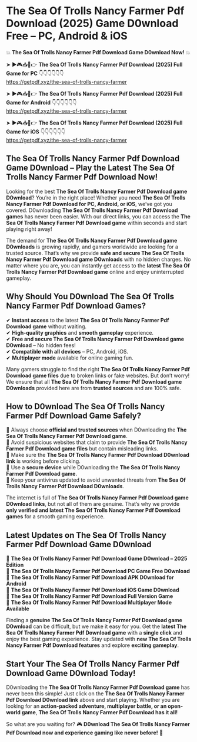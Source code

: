 # The Sea Of Trolls Nancy Farmer Pdf Download (2025) Game D0wnload Free – PC, Android & iOS

💥 **The Sea Of Trolls Nancy Farmer Pdf Download Game D0wnload Now!** 💥  

➤ ►🎮📥📱👉 **The Sea Of Trolls Nancy Farmer Pdf Download (2025) Full Game for PC** 👇👇👇👇👇👇  
https://getpdf.xyz/the-sea-of-trolls-nancy-farmer  

➤ ►🎮📥📱👉 **The Sea Of Trolls Nancy Farmer Pdf Download (2025) Full Game for Android** 👇👇👇👇👇👇  
https://getpdf.xyz/the-sea-of-trolls-nancy-farmer  

➤ ►🎮📥📱👉 **The Sea Of Trolls Nancy Farmer Pdf Download (2025) Full Game for iOS** 👇👇👇👇👇👇  
https://getpdf.xyz/the-sea-of-trolls-nancy-farmer  

## The Sea Of Trolls Nancy Farmer Pdf Download Game D0wnload – Play the Latest The Sea Of Trolls Nancy Farmer Pdf Download Now!

Looking for the best **The Sea Of Trolls Nancy Farmer Pdf Download game D0wnload**? You’re in the right place! Whether you need **The Sea Of Trolls Nancy Farmer Pdf Download for PC, Android, or iOS**, we’ve got you covered. D0wnloading **The Sea Of Trolls Nancy Farmer Pdf Download games** has never been easier. With our direct links, you can access the **The Sea Of Trolls Nancy Farmer Pdf Download game** within seconds and start playing right away!  

The demand for **The Sea Of Trolls Nancy Farmer Pdf Download game D0wnloads** is growing rapidly, and gamers worldwide are looking for a trusted source. That’s why we provide **safe and secure The Sea Of Trolls Nancy Farmer Pdf Download game D0wnloads** with no hidden charges. No matter where you are, you can instantly get access to the **latest The Sea Of Trolls Nancy Farmer Pdf Download game** online and enjoy uninterrupted gameplay.  

## **Why Should You D0wnload The Sea Of Trolls Nancy Farmer Pdf Download Games?**  

✔ **Instant access** to the latest **The Sea Of Trolls Nancy Farmer Pdf Download game** without waiting.  
✔ **High-quality graphics** and **smooth gameplay** experience.  
✔ **Free and secure The Sea Of Trolls Nancy Farmer Pdf Download game D0wnload** – No hidden fees!  
✔ **Compatible with all devices** – PC, Android, iOS.  
✔ **Multiplayer mode** available for online gaming fun.  

Many gamers struggle to find the right **The Sea Of Trolls Nancy Farmer Pdf Download game files** due to broken links or fake websites. But don’t worry! We ensure that all **The Sea Of Trolls Nancy Farmer Pdf Download game D0wnloads** provided here are from **trusted sources** and are 100% safe.  

## **How to D0wnload The Sea Of Trolls Nancy Farmer Pdf Download Game Safely?**  

📌 Always choose **official and trusted sources** when D0wnloading the **The Sea Of Trolls Nancy Farmer Pdf Download game**.  
📌 Avoid suspicious websites that claim to provide **The Sea Of Trolls Nancy Farmer Pdf Download game files** but contain misleading links.  
📌 Make sure the **The Sea Of Trolls Nancy Farmer Pdf Download D0wnload link** is working before clicking.  
📌 Use a **secure device** while D0wnloading the **The Sea Of Trolls Nancy Farmer Pdf Download game**.  
📌 Keep your antivirus updated to avoid unwanted threats from **The Sea Of Trolls Nancy Farmer Pdf Download D0wnloads**.  

The internet is full of **The Sea Of Trolls Nancy Farmer Pdf Download game D0wnload links**, but not all of them are genuine. That’s why we provide **only verified and latest The Sea Of Trolls Nancy Farmer Pdf Download games** for a smooth gaming experience.  

## **Latest Updates on The Sea Of Trolls Nancy Farmer Pdf Download Game D0wnload**  

🔹 **The Sea Of Trolls Nancy Farmer Pdf Download Game D0wnload – 2025 Edition**  
🔹 **The Sea Of Trolls Nancy Farmer Pdf Download PC Game Free D0wnload**  
🔹 **The Sea Of Trolls Nancy Farmer Pdf Download APK D0wnload for Android**  
🔹 **The Sea Of Trolls Nancy Farmer Pdf Download iOS Game D0wnload**  
🔹 **The Sea Of Trolls Nancy Farmer Pdf Download Full Version Game**  
🔹 **The Sea Of Trolls Nancy Farmer Pdf Download Multiplayer Mode Available**  

Finding a **genuine The Sea Of Trolls Nancy Farmer Pdf Download game D0wnload** can be difficult, but we make it easy for you. Get the **latest The Sea Of Trolls Nancy Farmer Pdf Download game** with a **single click** and enjoy the best gaming experience. Stay updated with **new The Sea Of Trolls Nancy Farmer Pdf Download features** and explore **exciting gameplay**.  

## **Start Your The Sea Of Trolls Nancy Farmer Pdf Download Game D0wnload Today!**  

D0wnloading the **The Sea Of Trolls Nancy Farmer Pdf Download game** has never been this simple! Just click on the **The Sea Of Trolls Nancy Farmer Pdf Download D0wnload link** above and start playing. Whether you are looking for an **action-packed adventure, multiplayer battle, or an open-world game**, **The Sea Of Trolls Nancy Farmer Pdf Download has it all!**  

So what are you waiting for? 🎮 **D0wnload The Sea Of Trolls Nancy Farmer Pdf Download now and experience gaming like never before!** 🚀  